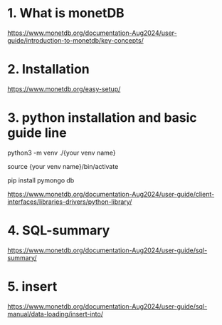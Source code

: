 
# 1. What is monetDB 

https://www.monetdb.org/documentation-Aug2024/user-guide/introduction-to-monetdb/key-concepts/

# 2. Installation
https://www.monetdb.org/easy-setup/

# 3. python installation and basic guide line

python3 -m venv ./{your venv name}

source {your venv name}/bin/activate

pip install pymongo db


https://www.monetdb.org/documentation-Aug2024/user-guide/client-interfaces/libraries-drivers/python-library/


# 4. SQL-summary
https://www.monetdb.org/documentation-Aug2024/user-guide/sql-summary/ 

# 5.  insert

https://www.monetdb.org/documentation-Aug2024/user-guide/sql-manual/data-loading/insert-into/